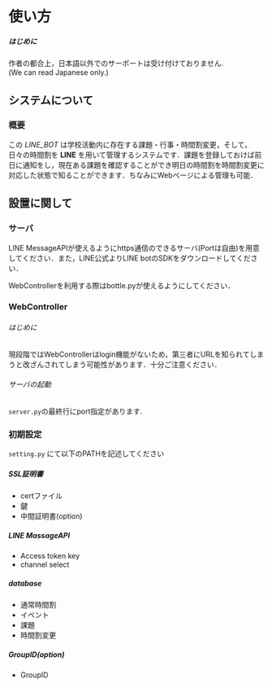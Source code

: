 # 使い方  
##### はじめに  
作者の都合上，日本語以外でのサーポートは受け付けておりません.  
(We can read Japanese only.)

## システムについて  

### 概要  
この *LINE_BOT* は学校活動内に存在する課題・行事・時間割変更，そして，日々の時間割を **LINE** を用いて管理するシステムです．課題を登録しておけば前日に通知をし，現在ある課題を確認することができ明日の時間割を時間割変更に対応した状態で知ることができます．ちなみにWebページによる管理も可能．  


## 設置に関して  

### サーバ  
LINE MessageAPIが使えるようにhttps通信のできるサーバ(Portは自由)を用意してください．また，LINE公式よりLINE botのSDKをダウンロードしてください．

WebControllerを利用する際はbottle.pyが使えるようにしてください．  

### WebController  
###### はじめに
現段階ではWebControllerはlogin機能がないため，第三者にURLを知られてしまうと改ざんされてしまう可能性があります．十分ご注意ください．

###### サーバの起動
` server.py `の最終行にport指定があります.


### 初期設定  
`setting.py` にて以下のPATHを記述してください  

##### SSL証明書
* certファイル  
* 鍵  
* 中間証明書(option)

##### LINE MassageAPI
* Access token key
* channel select

##### database
* 通常時間割
* イベント
* 課題   
* 時間割変更

##### GroupID(option)
* GroupID
